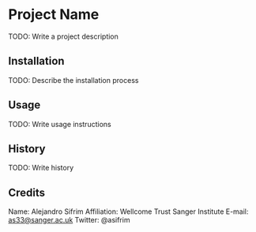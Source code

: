 # Project Name

TODO: Write a project description

## Installation

TODO: Describe the installation process

## Usage

TODO: Write usage instructions

## History

TODO: Write history

## Credits

Name: Alejandro Sifrim
Affiliation: Wellcome Trust Sanger Institute
E-mail: as33@sanger.ac.uk
Twitter: @asifrim

